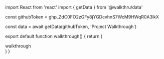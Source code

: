 import React from 'react'
import { getData } from '@walkthru/data'

const githubToken = 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

const data = await getData(githubToken, 'Project Walkthrough')

export default function walkthrough() {
  return (
    <div>walkthrough</div>
  )
}
